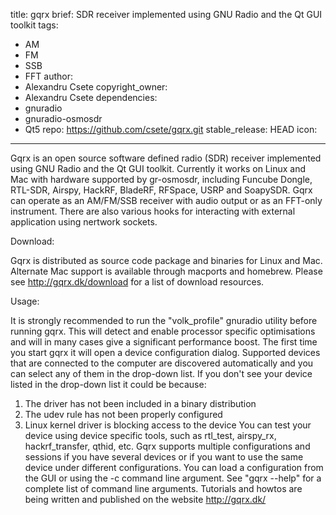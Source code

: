 title: gqrx
brief: SDR receiver implemented using GNU Radio and the Qt GUI toolkit
tags:
  - AM
  - FM
  - SSB
  - FFT
author:
  - Alexandru Csete
copyright_owner:
  - Alexandru Csete
dependencies:
  - gnuradio
  - gnuradio-osmosdr
  - Qt5
repo: https://github.com/csete/gqrx.git
stable_release: HEAD
icon:
---

Gqrx is an open source software defined radio (SDR) receiver implemented using GNU Radio and the Qt GUI toolkit. 
Currently it works on Linux and Mac with hardware supported by gr-osmosdr, including Funcube Dongle, RTL-SDR, Airspy, HackRF, BladeRF, RFSpace, USRP and SoapySDR.
Gqrx can operate as an AM/FM/SSB receiver with audio output or as an FFT-only instrument. 
There are also various hooks for interacting with external application using nertwork sockets.

Download:

Gqrx is distributed as source code package and binaries for Linux and Mac. 
Alternate Mac support is available through macports and homebrew.
Please see http://gqrx.dk/download for a list of download resources.

Usage:

It is strongly recommended to run the "volk_profile" gnuradio utility before running gqrx. 
This will detect and enable processor specific optimisations and will in many cases give a significant performance boost.
The first time you start gqrx it will open a device configuration dialog. 
Supported devices that are connected to the computer are discovered automatically and you can select any of them in the drop-down list.
If you don't see your device listed in the drop-down list it could be because:
1. The driver has not been included in a binary distribution
2. The udev rule has not been properly configured
3. Linux kernel driver is blocking access to the device
You can test your device using device specific tools, such as rtl_test, airspy_rx, hackrf_transfer, qthid, etc.
Gqrx supports multiple configurations and sessions if you have several devices or if you want to use the same device under different configurations. 
You can load a configuration from the GUI or using the -c command line argument. 
See "gqrx --help" for a complete list of command line arguments.
Tutorials and howtos are being written and published on the website http://gqrx.dk/
